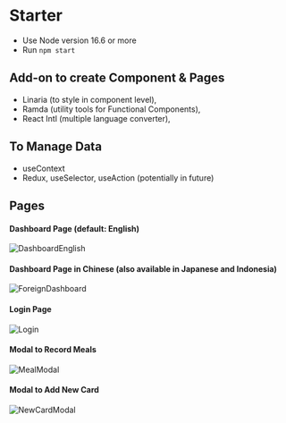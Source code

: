 # Starter

- Use Node version 16.6 or more
- Run <code>npm start</code>


## Add-on to create Component & Pages

- Linaria (to style in component level),
- Ramda (utility tools for Functional Components),
- React Intl (multiple language converter),


## To Manage Data

- useContext
- Redux, useSelector, useAction (potentially in future)

## Pages

#### Dashboard Page (default: English)
![DashboardEnglish](https://i.imgur.com/MaA2Ad2.png)

#### Dashboard Page in Chinese (also available in Japanese and Indonesia)
![ForeignDashboard](https://i.imgur.com/6yOVpF9.png)

#### Login Page
![Login](https://i.imgur.com/yJJaOwC.png)

#### Modal to Record Meals
![MealModal](https://i.imgur.com/aSZV8qd.png)

#### Modal to Add New Card
![NewCardModal](https://i.imgur.com/jDJyhSC.png)

